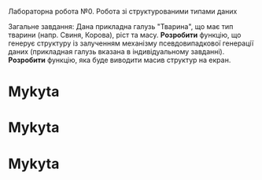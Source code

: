Лабораторна робота №0. Робота зі структурованими типами даних

Загальне завдання: Дана прикладна галузь "Тварина", що має тип тварини (напр. Свиня, Корова), ріст та масу. 
**Розробити** функцію, що генерує структуру із залученням механізму псевдовипадкової генерації даних (прикладная галузь вказана в індивідуальному завданні). 
**Розробити** функцію, яка буде виводити масив структур на екран.
# Mykyta
# Mykyta
# Mykyta
